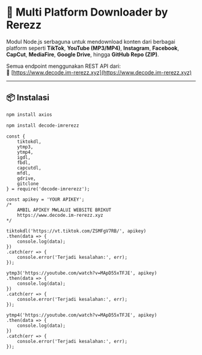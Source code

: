 # 🔰 Multi Platform Downloader by Rerezz

Modul Node.js serbaguna untuk mendownload konten dari berbagai platform seperti **TikTok**, **YouTube (MP3/MP4)**, **Instagram**, **Facebook**, **CapCut**, **MediaFire**, **Google Drive**, hingga **GitHub Repo (ZIP)**.

Semua endpoint menggunakan REST API dari:  
🔗 [https://www.decode.im-rerezz.xyz](https://www.decode.im-rerezz.xyz)

---

## 📦 Instalasi

```bash
npm install axios
```

```bash
npm install decode-imrerezz
```

```
const {
    tiktokdl,
    ytmp3,
    ytmp4,
    igdl,
    fbdl,
    capcutdl,
    mfdl,
    gdrive,
    gitclone
} = require('decode-imrerezz');

const apikey = 'YOUR APIKEY';
/* 
    AMBIL APIKEY MWLALUI WEBSITE BRIKUT 
    https://www.decode.im-rerezz.xyz
*/

tiktokdl('https://vt.tiktok.com/ZSMFgV7RB/', apikey)
.then(data => {
    console.log(data);
})
.catch(err => {
    console.error('Terjadi kesalahan:', err);
});

ytmp3('https://youtube.com/watch?v=MApD55xTFJE', apikey)
.then(data => {
    console.log(data);
})
.catch(err => {
    console.error('Terjadi kesalahan:', err);
});

ytmp4('https://youtube.com/watch?v=MApD55xTFJE', apikey)
.then(data => {
    console.log(data);
})
.catch(err => {
    console.error('Terjadi kesalahan:', err);
});
```

